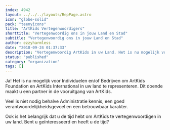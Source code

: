 ```yaml
---
index: 4942
layout: ../../../layouts/RepPage.astro
icon: "globe-solid"
pack: "teenyicons"
title: "ArtKids Vertegenwoordigers"
shorttitle: "Vertegenwoordig ons in jouw Land en Stad"
subtitle: "Vertegenwoordig ons in jouw Land en Stad"
author: ezzyharmless
date: "2018-09-24 01:37:33"
description: "Vertegenwoordig ArtKids in uw Land. Het is nu mogelijk voor Individuelen en/of Bedrijven om ArtKids Foundation en ArtKids International in uw land te representeren. Dit doende maakt u een partner in de vooruitgang van ArtKids. Bent u geïnteresseerd en heeft u de tijd?"
status: "published"
category: "organization"
tags: []
---
```


Ja! Het is nu mogelijk voor Individuelen en/of Bedrijven om ArtKids Foundation en ArtKids International in uw land te representeren. Dit doende maakt u een partner in de vooruitgang van ArtKids.

Veel is niet nodig behalve Administratie kennis, een goed verantwoordelijkheidsgevoel en een betrouwbaar karakter.

Ook is het belangrijk dat u de tijd hebt om ArtKids te vertegenwoordigen in uw land. Bent u geïnteresseerd en heeft u de tijd?
